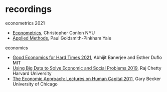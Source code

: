 
# recordings

econometrics 2021
- [Econometrics](https://www.youtube.com/playlist?list=PL_vQFUgojoerLH1AfiBylg_UvbAaRncKx), Christopher Conlon NYU
- [Applied Methods](https://www.youtube.com/playlist?list=PLWWcL1M3lLlojLTSVf2gGYQ_9TlPyPbiJ), Paul Goldsmith-Pinkham Yale

economics
- [Good Economics for Hard Times 2021](https://www.parisschoolofeconomics.eu/en/news/from-may-24-to-june-4-watch-abhijit-banerjee-and-esther-duflo-s-online-course/), Abhijit Banerjee and Esther Duflo MIT
- [Using Big Data to Solve Economic and Social Problems 2019](https://opportunityinsights.org/course/), Raj Chetty Harvard University
- [The Economic Approach: Lectures on Human Capital 2011](https://www.youtube.com/watch?v=QajILZ3S2RE&list=PL9334868E7A821E2A), Gary Becker University of Chicago


